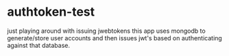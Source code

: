 # authtoken-test
just playing around with issuing jwebtokens
this app uses mongodb to generate/store user accounts and then issues jwt's based on authenticating against that database.
